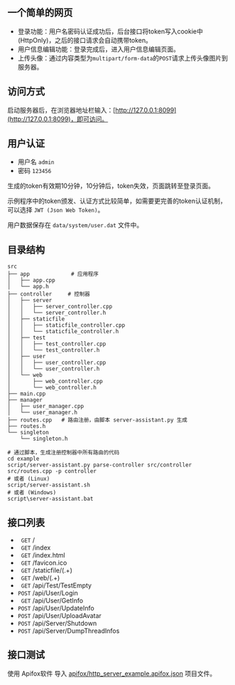 ## 一个简单的网页

+ 登录功能：用户名密码认证成功后，后台接口将token写入cookie中(HttpOnly)，之后的接口请求会自动携带token。
+ 用户信息编辑功能：登录完成后，进入用户信息编辑页面。
+ 上传头像：通过内容类型为`multipart/form-data`的`POST`请求上传头像图片到服务器。

## 访问方式

启动服务器后，在浏览器地址栏输入：[http://127.0.0.1:8099](http://127.0.0.1:8099)，即可访问。

## 用户认证

+ 用户名 `admin`
+ 密码 `123456`

生成的token有效期10分钟，10分钟后，token失效，页面跳转至登录页面。

示例程序中的token颁发、认证方式比较简单，如需要更完善的token认证机制，可以选择 `JWT (Json Web Token)`。

用户数据保存在 `data/system/user.dat` 文件中。

## 目录结构

```shell
src
├── app             # 应用程序
│   ├── app.cpp
│   └── app.h
├── controller     # 控制器
│   ├── server
│   │   ├── server_controller.cpp
│   │   └── server_controller.h
│   ├── staticfile
│   │   ├── staticfile_controller.cpp
│   │   └── staticfile_controller.h
│   ├── test
│   │   ├── test_controller.cpp
│   │   └── test_controller.h
│   ├── user
│   │   ├── user_controller.cpp
│   │   └── user_controller.h
│   └── web
│       ├── web_controller.cpp
│       └── web_controller.h
├── main.cpp
├── manager
│   ├── user_manager.cpp
│   └── user_manager.h
├── routes.cpp   # 路由注册，由脚本 server-assistant.py 生成
├── routes.h
└── singleton
    └── singleton.h
```

```shell
# 通过脚本，生成注册控制器中所有路由的代码
cd example
script/server-assistant.py parse-controller src/controller src/routes.cpp -p controller
# 或者 (Linux)
script/server-assistant.sh
# 或者 (Windows)
script\server-assistant.bat
```

## 接口列表

+ ` GET` /
+ ` GET` /index
+ ` GET` /index.html
+ ` GET` /favicon.ico
+ ` GET` /staticfile/(.+)
+ ` GET` /web/(.+)
+ ` GET` /api/Test/TestEmpty
+ `POST` /api/User/Login
+ ` GET` /api/User/GetInfo
+ `POST` /api/User/UpdateInfo
+ `POST` /api/User/UploadAvatar
+ `POST` /api/Server/Shutdown
+ `POST` /api/Server/DumpThreadInfos

## 接口测试

使用 Apifox软件 导入 [apifox/http_server_example.apifox.json](apifox/http_server_example.apifox.json) 项目文件。

